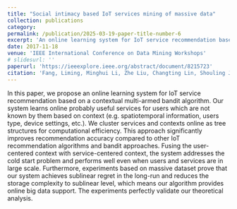 ```yaml
---
title: "Social intimacy based IoT services mining of massive data"
collection: publications
category:  
permalink: /publication/2025-03-19-paper-title-number-6
excerpt: 'An online learning system for IoT service recommendation based on a contextual multi-armed bandit algorithm'
date: 2017-11-18
venue: 'IEEE International Conference on Data Mining Workshops'
# slidesurl: ''
paperurl: 'https://ieeexplore.ieee.org/abstract/document/8215723'
citation: 'Fang, Liming, Minghui Li, Zhe Liu, Changting Lin, Shouling Ji, Anni Zhou, Willy Susilo, and Chunpeng Ge. "A secure and authenticated mobile payment protocol against off-site attack strategy." IEEE Transactions on Dependable and Secure Computing 19, no. 5 (2021): 3564-3578.'
---
```


In this paper, we propose an online learning system for IoT service recommendation based on a contextual multi-armed bandit algorithm. Our system learns online probably useful services for users which are not known by them based on context (e.g. spatiotemporal information, users type, device settings, etc.). We cluster services and contexts online as tree structures for computational efficiency. This approach significantly improves recommendation accuracy compared to other IoT recommendation algorithms and bandit approaches. Fusing the user-centered context with service-centered context, the system addresses the cold start problem and performs well even when users and services are in large scale. Furthermore, experiments based on massive dataset prove that our system achieves sublinear regret in the long-run and reduces the storage complexity to sublinear level, which means our algorithm provides online big data support. The experiments perfectly validate our theoretical analysis.